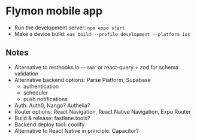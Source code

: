 # Flymon mobile app

- Run the development server: `npm expo start`
- Make a device build: `eas build --profile development --platform ios`

## Notes
- Alternative to resthooks.io -- swr or react-query + zod for schema validation
- Alternative backend options: Parse Platform, Supabase
  - authentication
  - scheduler
  - push notifications
- Auth: Auth0, Nango? Authelia?
- Router options: React Navigation, React Native Navigation, Expo Router
- Build & release: fastlane.tools?
- Backend deploy tool: coolify
- Alternative to React Native in principle: Capacitor?
